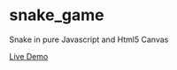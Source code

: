 # snake_game
Snake in pure Javascript and Html5 Canvas

<a href="https://tsogiaidze.ge/games/snake/">Live Demo</a>
